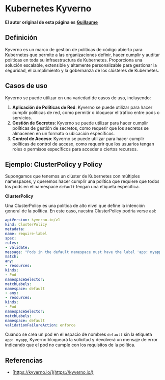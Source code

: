 # Kubernetes Kyverno

**El autor original de esta página es** [**Guillaume**](https://www.linkedin.com/in/guillaume-chapela-ab4b9a196)

## Definición&#x20;

Kyverno es un marco de gestión de políticas de código abierto para Kubernetes que permite a las organizaciones definir, hacer cumplir y auditar políticas en toda su infraestructura de Kubernetes. Proporciona una solución escalable, extensible y altamente personalizable para gestionar la seguridad, el cumplimiento y la gobernanza de los clústeres de Kubernetes.

## Casos de uso

Kyverno se puede utilizar en una variedad de casos de uso, incluyendo:

1. **Aplicación de Políticas de Red**: Kyverno se puede utilizar para hacer cumplir políticas de red, como permitir o bloquear el tráfico entre pods o servicios.
2. **Gestión de Secretos**: Kyverno se puede utilizar para hacer cumplir políticas de gestión de secretos, como requerir que los secretos se almacenen en un formato o ubicación específicos.
3. **Control de Acceso**: Kyverno se puede utilizar para hacer cumplir políticas de control de acceso, como requerir que los usuarios tengan roles o permisos específicos para acceder a ciertos recursos.

## **Ejemplo: ClusterPolicy y Policy**

Supongamos que tenemos un clúster de Kubernetes con múltiples namespaces, y queremos hacer cumplir una política que requiere que todos los pods en el namespace `default` tengan una etiqueta específica.

**ClusterPolicy**

Una ClusterPolicy es una política de alto nivel que define la intención general de la política. En este caso, nuestra ClusterPolicy podría verse así:
```yaml
apiVersion: kyverno.io/v1
kind: ClusterPolicy
metadata:
name: require-label
spec:
rules:
- validate:
message: "Pods in the default namespace must have the label 'app: myapp'"
match:
any:
- resources:
kinds:
- Pod
namespaceSelector:
matchLabels:
namespace: default
- any:
- resources:
kinds:
- Pod
namespaceSelector:
matchLabels:
namespace: default
validationFailureAction: enforce
```
Cuando se crea un pod en el espacio de nombres `default` sin la etiqueta `app: myapp`, Kyverno bloqueará la solicitud y devolverá un mensaje de error indicando que el pod no cumple con los requisitos de la política.

## Referencias

* [https://kyverno.io/](https://kyverno.io/)

